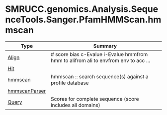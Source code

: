 ﻿
# SMRUCC.genomics.Analysis.SequenceTools.Sanger.PfamHMMScan.hmmscan

|Type|Summary|
|----|-------|
|[Align](./Align.md)|#    score  bias  c-Evalue  i-Evalue hmmfrom  hmm to    alifrom  ali to    envfrom  env to     acc ...|
|[Hit](./Hit.md)||
|[hmmscan](./hmmscan.md)|hmmscan :: search sequence(s) against a profile database|
|[hmmscanParser](./hmmscanParser.md)||
|[Query](./Query.md)|Scores for complete sequence (score includes all domains)|

